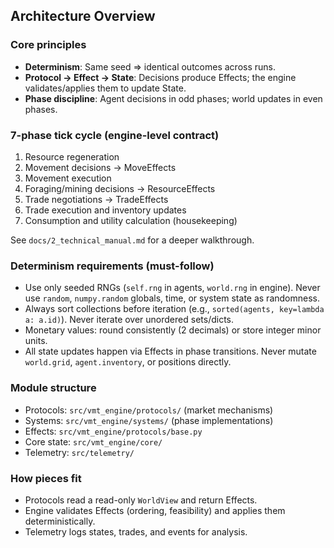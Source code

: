 ## Architecture Overview

### Core principles
- **Determinism**: Same seed ⇒ identical outcomes across runs.
- **Protocol → Effect → State**: Decisions produce Effects; the engine validates/applies them to update State.
- **Phase discipline**: Agent decisions in odd phases; world updates in even phases.

### 7-phase tick cycle (engine-level contract)
1. Resource regeneration
2. Movement decisions → MoveEffects
3. Movement execution
4. Foraging/mining decisions → ResourceEffects
5. Trade negotiations → TradeEffects
6. Trade execution and inventory updates
7. Consumption and utility calculation (housekeeping)

See `docs/2_technical_manual.md` for a deeper walkthrough.

### Determinism requirements (must-follow)
- Use only seeded RNGs (`self.rng` in agents, `world.rng` in engine). Never use `random`, `numpy.random` globals, time, or system state as randomness.
- Always sort collections before iteration (e.g., `sorted(agents, key=lambda a: a.id)`). Never iterate over unordered sets/dicts.
- Monetary values: round consistently (2 decimals) or store integer minor units.
- All state updates happen via Effects in phase transitions. Never mutate `world.grid`, `agent.inventory`, or positions directly.

### Module structure
- Protocols: `src/vmt_engine/protocols/` (market mechanisms)
- Systems: `src/vmt_engine/systems/` (phase implementations)
- Effects: `src/vmt_engine/protocols/base.py`
- Core state: `src/vmt_engine/core/`
- Telemetry: `src/telemetry/`

### How pieces fit
- Protocols read a read-only `WorldView` and return Effects.
- Engine validates Effects (ordering, feasibility) and applies them deterministically.
- Telemetry logs states, trades, and events for analysis.



